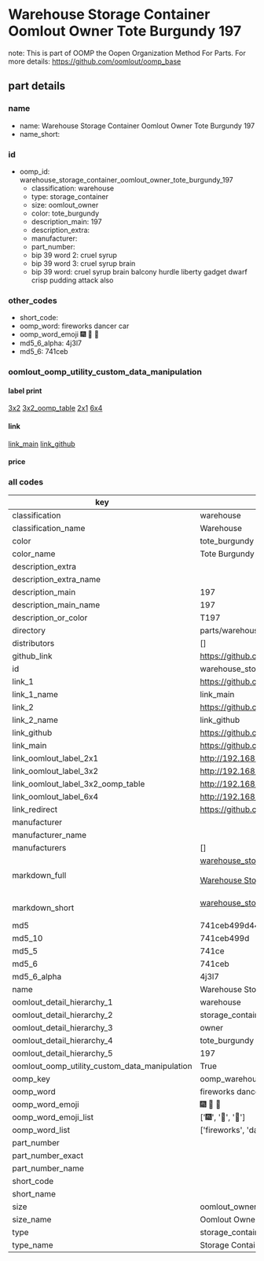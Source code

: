 # Warehouse Storage Container Oomlout Owner Tote Burgundy 197  

note: This is part of OOMP the Oopen Organization Method For Parts. For more details: https://github.com/oomlout/oomp_base

##  part details
  







### name
* name: Warehouse Storage Container Oomlout Owner Tote Burgundy 197
* name_short: 
### id
* oomp_id: warehouse_storage_container_oomlout_owner_tote_burgundy_197
  * classification: warehouse
  * type: storage_container
  * size: oomlout_owner
  * color: tote_burgundy
  * description_main: 197
  * description_extra: 
  * manufacturer: 
  * part_number: 
  * bip 39 word 2: cruel syrup
  * bip 39 word 3: cruel syrup brain
  * bip 39 word: cruel syrup brain balcony hurdle liberty gadget dwarf crisp pudding attack also

### other_codes
* short_code: 
* oomp_word: fireworks dancer car
* oomp_word_emoji :fireworks: :dancer: :car:
* md5_6_alpha: 4j3l7
* md5_6: 741ceb






### oomlout_oomp_utility_custom_data_manipulation
#### label print
[3x2](http://192.168.1.245:1112/?label=oomp%204j3l7)
[3x2_oomp_table](http://192.168.1.108:1112/?label=oomp%204j3l7)
[2x1](http://192.168.1.242:1112/?label=oomp%204j3l7)
[6x4](http://192.168.1.55:1112/?label=oomp%204j3l7)    

#### link

[link_main](https://github.com/oomlout/oomlout_oomp_version_1_messy/tree/main/parts/warehouse_storage_container_oomlout_owner_tote_burgundy_197) [link_github](https://github.com/oomlout/oomlout_oomp_version_1_messy/tree/main/parts/warehouse_storage_container_oomlout_owner_tote_burgundy_197)                             

#### price







### all codes 
| key | value |  
| --- | --- |  
| classification | warehouse |  
| classification_name | Warehouse |  
| color | tote_burgundy |  
| color_name | Tote Burgundy |  
| description_extra |  |  
| description_extra_name |  |  
| description_main | 197 |  
| description_main_name | 197 |  
| description_or_color | T197 |  
| directory | parts/warehouse_storage_container_oomlout_owner_tote_burgundy_197 |  
| distributors | [] |  
| github_link | https://github.com/oomlout/oomlout_oomp_part_src/tree/main/parts/warehouse_storage_container_oomlout_owner_tote_burgundy_197 |  
| id | warehouse_storage_container_oomlout_owner_tote_burgundy_197 |  
| link_1 | https://github.com/oomlout/oomlout_oomp_version_1_messy/tree/main/parts/warehouse_storage_container_oomlout_owner_tote_burgundy_197 |  
| link_1_name | link_main |  
| link_2 | https://github.com/oomlout/oomlout_oomp_version_1_messy/tree/main/parts/warehouse_storage_container_oomlout_owner_tote_burgundy_197 |  
| link_2_name | link_github |  
| link_github | https://github.com/oomlout/oomlout_oomp_version_1_messy/tree/main/parts/warehouse_storage_container_oomlout_owner_tote_burgundy_197 |  
| link_main | https://github.com/oomlout/oomlout_oomp_version_1_messy/tree/main/parts/warehouse_storage_container_oomlout_owner_tote_burgundy_197 |  
| link_oomlout_label_2x1 | http://192.168.1.242:1112/?label=oomp%204j3l7 |  
| link_oomlout_label_3x2 | http://192.168.1.245:1112/?label=oomp%204j3l7 |  
| link_oomlout_label_3x2_oomp_table | http://192.168.1.108:1112/?label=oomp%204j3l7 |  
| link_oomlout_label_6x4 | http://192.168.1.55:1112/?label=oomp%204j3l7 |  
| link_redirect | https://github.com/oomlout/oomlout_oomp_version_1_messy/tree/main/parts/warehouse_storage_container_oomlout_owner_tote_burgundy_197 |  
| manufacturer |  |  
| manufacturer_name |  |  
| manufacturers | [] |  
| markdown_full | [warehouse_storage_container_oomlout_owner_tote_burgundy_197](none)<br>[](none)<br>[Warehouse Storage Container Oomlout Owner Tote Burgundy 197](none)<br><br> |  
| markdown_short | [warehouse_storage_container_oomlout_owner_tote_burgundy_197](none)<br><br> |  
| md5 | 741ceb499d44abd603b7c11c35f729a4 |  
| md5_10 | 741ceb499d |  
| md5_5 | 741ce |  
| md5_6 | 741ceb |  
| md5_6_alpha | 4j3l7 |  
| name | Warehouse Storage Container Oomlout Owner Tote Burgundy 197 |  
| oomlout_detail_hierarchy_1 | warehouse |  
| oomlout_detail_hierarchy_2 | storage_container |  
| oomlout_detail_hierarchy_3 | owner |  
| oomlout_detail_hierarchy_4 | tote_burgundy |  
| oomlout_detail_hierarchy_5 | 197 |  
| oomlout_oomp_utility_custom_data_manipulation | True |  
| oomp_key | oomp_warehouse_storage_container_oomlout_owner_tote_burgundy_197 |  
| oomp_word | fireworks dancer car |  
| oomp_word_emoji | :fireworks: :dancer: :car: |  
| oomp_word_emoji_list | [':fireworks:', ':dancer:', ':car:'] |  
| oomp_word_list | ['fireworks', 'dancer', 'car'] |  
| part_number |  |  
| part_number_exact |  |  
| part_number_name |  |  
| short_code |  |  
| short_name |  |  
| size | oomlout_owner |  
| size_name | Oomlout Owner |  
| type | storage_container |  
| type_name | Storage Container |  
